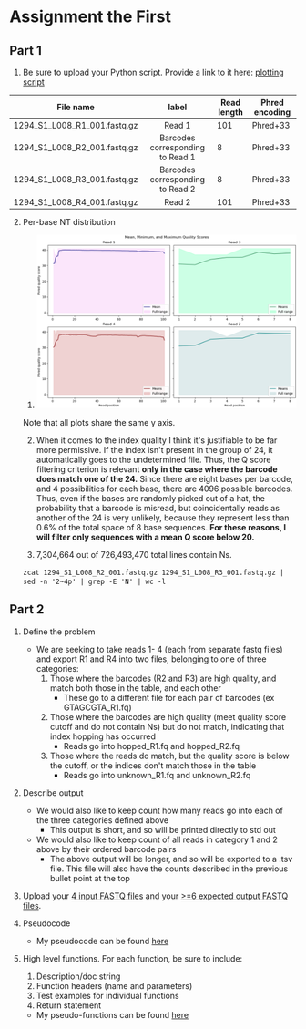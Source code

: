 # Assignment the First

## Part 1
1. Be sure to upload your Python script. Provide a link to it here:
[plotting script](quality_hist.py)

| File name                    |               label              | Read length | Phred encoding |
|------------------------------|:--------------------------------:|-------------|----------------|
| 1294_S1_L008_R1_001.fastq.gz | Read 1                           | 101         | Phred+33       |
| 1294_S1_L008_R2_001.fastq.gz | Barcodes corresponding to Read 1 | 8           | Phred+33       |
| 1294_S1_L008_R3_001.fastq.gz | Barcodes corresponding to Read 2 | 8           | Phred+33       |
| 1294_S1_L008_R4_001.fastq.gz | Read 2                           | 101         | Phred+33       


2. Per-base NT distribution
    1. ![quality scores](quality_hist.png)

    Note that all plots share the same y axis.

    2. When it comes to the index quality I think it's justifiable to be far more permissive. If the index isn't present in the group of 24, it automatically goes to the undetermined file. Thus, the Q score filtering criterion is relevant **only in the case where the barcode does match one of the 24.** Since there are eight bases per barcode, and 4 possibilities for each base, there are 4096 possible barcodes. Thus, even if the bases are randomly picked out of a hat, the probability that a barcode is misread, but coincidentally reads as another of the 24 is very unlikely, because they represent less than 0.6% of the total space of 8 base sequences.
    **For these reasons, I will filter only sequences with a mean Q score below 20.**

    3. 7,304,664 out of 726,493,470 total lines contain Ns.
    
    ```
    zcat 1294_S1_L008_R2_001.fastq.gz 1294_S1_L008_R3_001.fastq.gz | sed -n '2~4p' | grep -E 'N' | wc -l
    ```
    
## Part 2
1. Define the problem
	- We are seeking to take reads 1- 4 (each from separate fastq files) and export R1 and R4 into two files, belonging to one of three categories:
		1. Those where the barcodes (R2 and R3) are high quality, and match both those in the table, and each other
			-  These go to a different file for each pair of barcodes (ex GTAGCGTA_R1.fq)
		2. Those where the barcodes are high quality (meet quality score cutoff and do not contain Ns) but do not match, indicating that index hopping has occurred
			- Reads go into hopped_R1.fq and hopped_R2.fq
		3. Those where the reads do match, but the quality score is below the cutoff, or the indices don't match those in the table
			- Reads go into unknown_R1.fq and unknown_R2.fq
2. Describe output
	- We would also like to keep count how many reads go into each of the three categories defined above
		- This output is short, and so will be printed directly to std out
	- We would also like to keep count of all reads in category 1 and 2 above by their ordered barcode pairs 
		- The above output will be longer, and so will be exported to a .tsv file. This file will also have the counts described in the previous bullet point at the top
3. Upload your [4 input FASTQ files](https://github.com/graceHach/Demultiplex/blob/master/TEST-input_FASTQ) and your [>=6 expected output FASTQ files](https://github.com/graceHach/Demultiplex/blob/master/TEST-output_FASTQ).
4. Pseudocode
	- My pseudocode can be found [here](pseudocode.txt)
5. High level functions. For each function, be sure to include:
    1. Description/doc string
    2. Function headers (name and parameters)
    3. Test examples for individual functions
    4. Return statement
    
	- My pseudo-functions can be found [here](pseudofunction.txt) 
